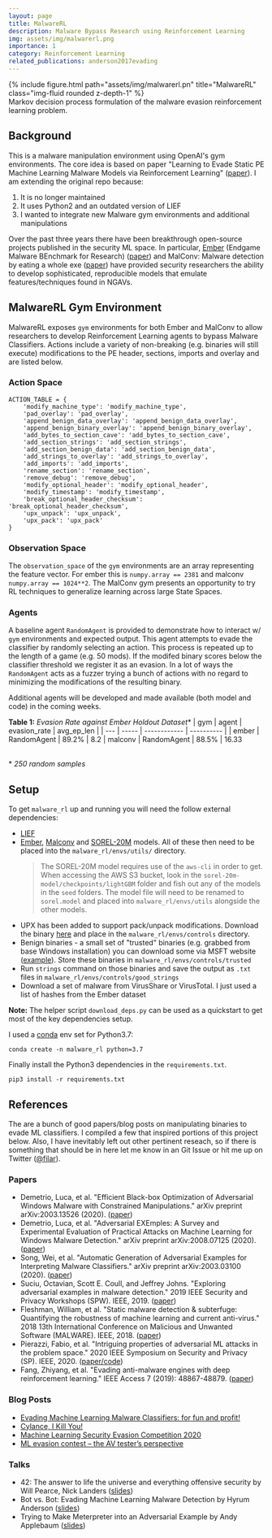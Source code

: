 ```yaml
---
layout: page
title: MalwareRL
description: Malware Bypass Research using Reinforcement Learning
img: assets/img/malwarerl.png
importance: 1
category: Reinforcement Learning
related_publications: anderson2017evading
---
```


<div class="row">
    <div class="col-sm mt-3 mt-md-0">
        {% include figure.html path="assets/img/malwarerl.pn" title="MalwareRL" class="img-fluid rounded z-depth-1" %}
    </div>
</div>
<div class="caption">
    Markov decision process formulation of the malware evasion reinforcement learning problem.
</div>


## Background
This is a malware manipulation environment using OpenAI's gym environments. The core idea is based on paper "Learning to Evade Static PE Machine Learning Malware Models via Reinforcement Learning"
([paper](https://arxiv.org/abs/1801.08917)). I am extending the original repo because:
1. It is no longer maintained
2. It uses Python2 and an outdated version of LIEF
3. I wanted to integrate new Malware gym environments and additional manipulations

Over the past three years there have been breakthrough open-source projects published in the security ML space. In particular, [Ember](https://github.com/endgameinc/ember) (Endgame Malware BEnchmark for Research) ([paper](https://arxiv.org/abs/1804.04637)) and MalConv: Malware detection by eating a whole exe ([paper](https://arxiv.org/abs/1710.09435)) have provided security researchers the ability to develop sophisticated, reproducible models that emulate features/techniques found in NGAVs.

## MalwareRL Gym Environment
MalwareRL exposes `gym` environments for both Ember and MalConv to allow researchers to develop Reinforcement Learning agents to bypass Malware Classifiers. Actions include a variety of non-breaking (e.g. binaries will still execute) modifications to the PE header, sections, imports and overlay and are listed below.

### Action Space
```
ACTION_TABLE = {
    'modify_machine_type': 'modify_machine_type',
    'pad_overlay': 'pad_overlay',
    'append_benign_data_overlay': 'append_benign_data_overlay',
    'append_benign_binary_overlay': 'append_benign_binary_overlay',
    'add_bytes_to_section_cave': 'add_bytes_to_section_cave',
    'add_section_strings': 'add_section_strings',
    'add_section_benign_data': 'add_section_benign_data',
    'add_strings_to_overlay': 'add_strings_to_overlay',
    'add_imports': 'add_imports',
    'rename_section': 'rename_section',
    'remove_debug': 'remove_debug',
    'modify_optional_header': 'modify_optional_header',
    'modify_timestamp': 'modify_timestamp',
    'break_optional_header_checksum': 'break_optional_header_checksum',
    'upx_unpack': 'upx_unpack',
    'upx_pack': 'upx_pack'
}
```

### Observation Space
The `observation_space` of the `gym` environments are an array representing the feature vector. For ember this is `numpy.array == 2381` and malconv `numpy.array == 1024**2`. The MalConv gym presents an opportunity to try RL techniques to generalize learning across large State Spaces.

### Agents
A baseline agent `RandomAgent` is provided to demonstrate how to interact w/ `gym` environments and expected output. This agent attempts to evade the classifier by randomly selecting an action. This process is repeated up to the length of a game (e.g. 50 mods). If the modifed binary scores below the classifier threshold we register it as an evasion. In a lot of ways the `RandomAgent` acts as a fuzzer trying a bunch of actions with no regard to minimizing the modifications of the resulting binary.

Additional agents will be developed and made available (both model and code) in the coming weeks.

**Table 1:** _Evasion Rate against Ember Holdout Dataset_*
| gym | agent | evasion_rate | avg_ep_len |
| --- | ----- | ------------ | ---------- |
| ember | RandomAgent | 89.2% | 8.2
| malconv | RandomAgent | 88.5% | 16.33

\
\* _250 random samples_

## Setup
To get `malware_rl` up and running you will need the follow external dependencies:
- [LIEF](https://lief.quarkslab.com/)
- [Ember](https://github.com/Azure/2020-machine-learning-security-evasion-competition/blob/master/defender/defender/models/ember_model.txt.gz), [Malconv](https://github.com/endgameinc/ember/blob/master/malconv/malconv.h5) and [SOREL-20M](https://github.com/sophos-ai/SOREL-20M) models. All of these then need to be placed into the `malware_rl/envs/utils/` directory.
  > The SOREL-20M model requires use of the `aws-cli` in order to get. When accessing the AWS S3 bucket, look in the `sorel-20m-model/checkpoints/lightGBM` folder and fish out any of the models in the `seed` folders. The model file will need to be renamed to `sorel.model` and placed into `malware_rl/envs/utils` alongside the other models.
- UPX has been added to support pack/unpack modifications. Download the binary [here](https://upx.github.io/) and place in the `malware_rl/envs/controls` directory.
- Benign binaries - a small set of "trusted" binaries (e.g. grabbed from base Windows installation) you can download some via MSFT website ([example](https://download.microsoft.com/download/a/c/1/ac1ac039-088b-4024-833e-28f61e01f102/NETFX1.1_bootstrapper.exe)). Store these binaries in `malware_rl/envs/controls/trusted`
- Run `strings` command on those binaries and save the output as `.txt` files in `malware_rl/envs/controls/good_strings`
- Download a set of malware from VirusShare or VirusTotal. I just used a list of hashes from the Ember dataset

**Note:** The helper script `download_deps.py` can be used as a quickstart to get most of the key dependencies setup.

I used a [conda](https://docs.conda.io/en/latest/) env set for Python3.7:

`conda create -n malware_rl python=3.7`

Finally install the Python3 dependencies in the `requirements.txt`.

`pip3 install -r requirements.txt`

## References
The are a bunch of good papers/blog posts on manipulating binaries to evade ML classifiers. I compiled a few that inspired portions of this project below. Also, I have inevitably left out other pertinent reseach, so if there is something that should be in here let me know in an Git Issue or hit me up on Twitter ([@filar](https://twitter.com/filar)).
### Papers
- Demetrio, Luca, et al. "Efficient Black-box Optimization of Adversarial Windows Malware with Constrained Manipulations." arXiv preprint arXiv:2003.13526 (2020). ([paper](https://arxiv.org/abs/2003.13526))
- Demetrio, Luca, et al. "Adversarial EXEmples: A Survey and Experimental Evaluation of Practical Attacks on Machine Learning for Windows Malware Detection." arXiv preprint arXiv:2008.07125 (2020). ([paper](https://arxiv.org/abs/2008.07125))
- Song, Wei, et al. "Automatic Generation of Adversarial Examples for Interpreting Malware Classifiers." arXiv preprint arXiv:2003.03100 (2020).
 ([paper](https://arxiv.org/abs/2003.03100))
- Suciu, Octavian, Scott E. Coull, and Jeffrey Johns. "Exploring adversarial examples in malware detection." 2019 IEEE Security and Privacy Workshops (SPW). IEEE, 2019. ([paper](https://arxiv.org/abs/1810.08280))
- Fleshman, William, et al. "Static malware detection & subterfuge: Quantifying the robustness of machine learning and current anti-virus." 2018 13th International Conference on Malicious and Unwanted Software (MALWARE). IEEE, 2018. ([paper](https://arxiv.org/abs/1806.04773))
- Pierazzi, Fabio, et al. "Intriguing properties of adversarial ML attacks in the problem space." 2020 IEEE Symposium on Security and Privacy (SP). IEEE, 2020. ([paper/code](https://s2lab.kcl.ac.uk/projects/intriguing/))
- Fang, Zhiyang, et al. "Evading anti-malware engines with deep reinforcement learning." IEEE Access 7 (2019): 48867-48879. ([paper](https://ieeexplore.ieee.org/stamp/stamp.jsp?arnumber=8676031))

### Blog Posts
- [Evading Machine Learning Malware Classifiers: for fun and profit!](https://towardsdatascience.com/evading-machine-learning-malware-classifiers-ce52dabdb713)
- [Cylance, I Kill You!](https://skylightcyber.com/2019/07/18/cylance-i-kill-you/)
- [Machine Learning Security Evasion Competition 2020](https://msrc-blog.microsoft.com/2020/06/01/machine-learning-security-evasion-competition-2020-invites-researchers-to-defend-and-attack/)
- [ML evasion contest – the AV tester’s perspective](https://www.mrg-effitas.com/research/machine-learning-evasion-contest-the-av-testers-perspective/)

### Talks
- 42: The answer to life the universe and everything offensive security by Will Pearce, Nick Landers ([slides](https://github.com/moohax/Talks/blob/master/slides/DerbyCon19.pdf))
- Bot vs. Bot: Evading Machine Learning Malware Detection by Hyrum Anderson ([slides](https://www.blackhat.com/docs/us-17/thursday/us-17-Anderson-Bot-Vs-Bot-Evading-Machine-Learning-Malware-Detection.pdf))
- Trying to Make Meterpreter into an Adversarial Example by Andy Applebaum ([slides](https://www.camlis.org/2019/talks/applebaum))
